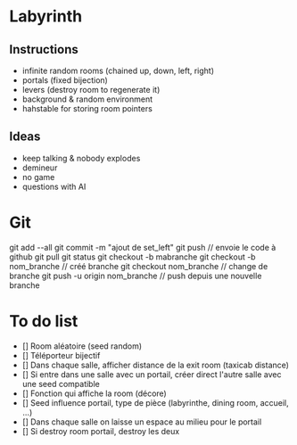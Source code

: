 # Labyrinth

## Instructions 
- infinite random rooms (chained up, down, left, right)
- portals (fixed bijection)
- levers (destroy room to regenerate it)
- background & random environment
- hahstable for storing room pointers

## Ideas
- keep talking & nobody explodes
- demineur
- no game
- questions with AI

# Git
git add --all
git commit -m "ajout de set_left"
git push // envoie le code à github
git pull
git status
git checkout -b mabranche
git checkout -b nom_branche // créé branche
git checkout nom_branche // change de branche
git push -u origin nom_branche // push depuis une nouvelle branche

# To do list
- [] Room aléatoire (seed random)
- [] Téléporteur bijectif
- [] Dans chaque salle, afficher distance de la exit room (taxicab distance)
- [] Si entre dans une salle avec un portail, créer direct l'autre salle avec une seed compatible
- [] Fonction qui affiche la room (décore)
- [] Seed influence portail, type de pièce (labyrinthe, dining room, accueil, ...)
- [] Dans chaque salle on laisse un espace au milieu pour le portail
- [] Si destroy room portail, destroy les deux